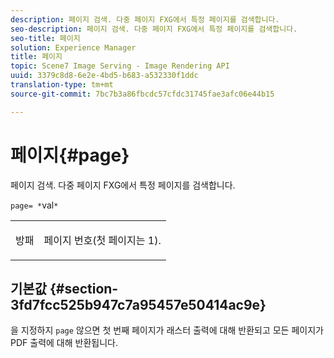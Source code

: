 ```yaml
---
description: 페이지 검색. 다중 페이지 FXG에서 특정 페이지를 검색합니다.
seo-description: 페이지 검색. 다중 페이지 FXG에서 특정 페이지를 검색합니다.
seo-title: 페이지
solution: Experience Manager
title: 페이지
topic: Scene7 Image Serving - Image Rendering API
uuid: 3379c8d8-6e2e-4bd5-b683-a532330f1ddc
translation-type: tm+mt
source-git-commit: 7bc7b3a86fbcdc57cfdc31745fae3afc06e44b15

---
```



# 페이지{#page}

페이지 검색. 다중 페이지 FXG에서 특정 페이지를 검색합니다.

`page= *`val`*`

<table id="simpletable_E92560F812B64A36A3D108CA7DEED5AC"> 
 <tr class="strow"> 
  <td class="stentry"> <p><span class="codeph"> <span class="varname"> 방패</span></span> </p> </td> 
  <td class="stentry"> <p>페이지 번호(첫 페이지는 1). </p></td> 
 </tr> 
</table>

## 기본값 {#section-3fd7fcc525b947c7a95457e50414ac9e}

을 지정하지 `page` 않으면 첫 번째 페이지가 래스터 출력에 대해 반환되고 모든 페이지가 PDF 출력에 대해 반환됩니다.
